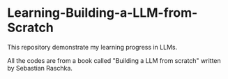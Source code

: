 # Learning-Building-a-LLM-from-Scratch

This repository demonstrate my learning progress in LLMs.

All the codes are from a book called "Building a LLM from scratch" written by Sebastian Raschka.
